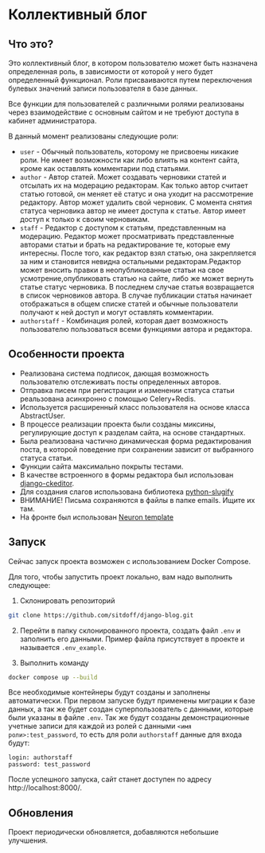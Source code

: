 # Коллективный блог

## Что это?

Это коллективный блог, в котором пользователю может быть назначена определенная роль, в зависимости от которой у него будет определенный функционал.
Роли присваиваются путем переключения булевых значений записи пользователя в базе данных.

Все функции для пользователей с различными ролями реализованы через взаимодействие с основным сайтом и не требуют доступа в кабинет администратора.

В данный момент реализованы следующие роли:

-   `user` - Обычный пользователь, которому не присвоены никакие роли. Не имеет возможности как либо влиять на контент сайта, кроме как оставлять комментарии под статьями.
-   `author` - Автор статей. Может создавать черновики статей и отсылать их на модерацию редакторам. Как только автор считает статью готовой, он меняет её статус
    и она уходит на рассмотрение редактору. Автор может удалить свой черновик. С момента снятия статуса черновика автор не имеет доступа к статье. Автор имеет доступ
    к только к своим черновикам.
-   `staff` - Редактор с доступом к статьям, представленным на модерацию. Редактор может просматривать представленные авторами статьи и брать на редактирование те,
    которые ему интересны. После того, как редактор взял статью, она закрепляется за ним и становится невидна остальными редакторам.Редактор может вносить правки
    в неопубликованные статьи на свое усмотрение,опубликовать статью на сайте, либо же может вернуть статье статус черновика. В последнем случае статья возвращается
    в список черновиков автора. В случае публикации статья начинает отображаться в общем списке статей и обычные пользователи получают к ней доступ и могут оставлять
    комментарии.
-   `authorstaff` - Комбинация ролей, которая дает возможность пользователю пользоваться всеми функциями автора и редактора.

## Особенности проекта

-   Реализована система подписок, дающая возможность пользователю отслеживать посты определенных авторов.
-   Отправка писем при регистрации и изменении статуса статьи реальзована асинхронно с помощью Celery+Redis.
-   Используется расширенный класс пользователя на основе класса AbstractUser.
-   В процессе реализации проекта были созданы миксины, регулирующие доступ к разделам сайта, на основе стандартных.
-   Была реализована частично динамическая форма редактирования поста, в которой поведение при сохранении зависит от выбранного статуса статьи.
-   Функции сайта максимально покрыты тестами.
-   В качестве встроенного в формы редактора был использован [django-ckeditor](https://github.com/django-ckeditor).
-   Для создания слагов использована библиотека [python-slugify](https://pypi.org/project/python-slugify/)
-   ВНИМАНИЕ! Письма сохраняются в файлы в папке emails. Ищите их там.
-   На фронте был использован [Neuron template](https://www.tooplate.com/view/2085-neuron)

## Запуск

Сейчас запуск проекта возможен с использованием Docker Compose.

Для того, чтобы запустить проект локально, вам надо выполнить следующee:

1. Склонировать репозиторий

```bash
git clone https://github.com/sitdoff/django-blog.git
```

2. Перейти в папку склонированного проекта, создать файл `.env` и заполнить его данными. Пример файла присутствует в проекте и называется `.env_example`.

3. Выполнить команду

```bash
docker compose up --build
```

Все необходимые контейнеры будут созданы и заполнены автоматически. При первом запуске будут применены миграции к базе данных, а так же будет создан суперпользователь
с данными, которые были указаны в файле `.env`. Так же будут созданы демонстрационные учетные записи для каждой из ролей с данными `<имя роли>:test_password`, то есть
для роли `authorstaff` данные для входа будут:

```
login: authorstaff
password: test_password
```

После успешного запуска, сайт станет доступен по адресу http://localhost:8000/.

## Обновления

Проект периодически обновляется, добавляются небольшие улучшения.
